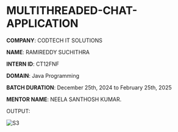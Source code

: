 # MULTITHREADED-CHAT-APPLICATION

**COMPANY**: CODTECH IT SOLUTIONS

**NAME**: RAMIREDDY SUCHITHRA

**INTERN ID**: CT12FNF

**DOMAIN**: Java Programming

**BATCH DURATION**: December 25th, 2024 to February 25th, 2025

**MENTOR NAME**: NEELA SANTHOSH KUMAR.

OUTPUT:

![S3](https://github.com/user-attachments/assets/9590e596-864f-498d-a40e-a3276feafb10)
